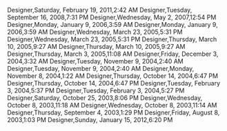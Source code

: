 ﻿Designer,Saturday, February 19, 2011,2:42 AMDesigner,Tuesday, September 16, 2008,7:31 PMDesigner,Wednesday, May 2, 2007,12:54 PMDesigner,Monday, January 9, 2006,3:59 AMDesigner,Monday, January 9, 2006,3:59 AMDesigner,Wednesday, March 23, 2005,5:31 PMDesigner,Wednesday, March 23, 2005,5:31 PMDesigner,Thursday, March 10, 2005,9:27 AMDesigner,Thursday, March 10, 2005,9:27 AMDesigner,Thursday, March 3, 2005,11:08 AMDesigner,Friday, December 3, 2004,3:32 AMDesigner,Tuesday, November 9, 2004,2:40 AMDesigner,Tuesday, November 9, 2004,2:40 AMDesigner,Monday, November 8, 2004,1:22 AMDesigner,Thursday, October 14, 2004,6:47 PMDesigner,Thursday, October 14, 2004,6:47 PMDesigner,Tuesday, February 3, 2004,5:37 PMDesigner,Tuesday, February 3, 2004,5:27 PMDesigner,Saturday, October 25, 2003,8:06 PMDesigner,Wednesday, October 8, 2003,11:18 AMDesigner,Wednesday, October 8, 2003,11:14 AMDesigner,Thursday, September 4, 2003,1:29 PMDesigner,Friday, August 8, 2003,1:03 PMDesigner,Sunday, January 15, 2012,6:20 PM